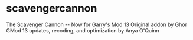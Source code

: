 # scavengercannon
The Scavenger Cannon -- Now for Garry's Mod 13
Original addon by Ghor
GMod 13 updates, recoding, and optimization by Anya O'Quinn
